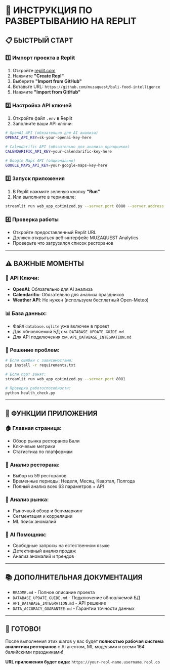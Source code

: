 # 🚀 ИНСТРУКЦИЯ ПО РАЗВЕРТЫВАНИЮ НА REPLIT

## 📋 **БЫСТРЫЙ СТАРТ**

### 1️⃣ **Импорт проекта в Replit**
1. Откройте [replit.com](https://replit.com)
2. Нажмите **"Create Repl"**
3. Выберите **"Import from GitHub"**
4. Вставьте URL: `https://github.com/muzaquest/bali-food-intelligence`
5. Нажмите **"Import from GitHub"**

### 2️⃣ **Настройка API ключей**
1. Откройте файл `.env` в Replit
2. Заполните ваши API ключи:
```bash
# OpenAI API (обязательно для AI анализа)
OPENAI_API_KEY=sk-your-openai-key-here

# Calendarific API (обязательно для анализа праздников)
CALENDARIFIC_API_KEY=your-calendarific-key-here

# Google Maps API (опционально)
GOOGLE_MAPS_API_KEY=your-google-maps-key-here
```

### 3️⃣ **Запуск приложения**
1. В Replit нажмите зеленую кнопку **"Run"**
2. Или выполните в терминале:
```bash
streamlit run web_app_optimized.py --server.port 8080 --server.address 0.0.0.0
```

### 4️⃣ **Проверка работы**
- Откройте предоставленный Replit URL
- Должен открыться веб-интерфейс MUZAQUEST Analytics
- Проверьте что загрузился список ресторанов

---

## ⚠️ **ВАЖНЫЕ МОМЕНТЫ**

### 🔑 **API Ключи:**
- **OpenAI**: Обязательно для AI анализа
- **Calendarific**: Обязательно для анализа праздников  
- **Weather API**: Не нужен (используем бесплатный Open-Meteo)

### 📊 **База данных:**
- Файл `database.sqlite` уже включен в проект
- Для обновляемой БД см. `DATABASE_UPDATE_GUIDE.md`
- Для API подключения см. `API_DATABASE_INTEGRATION.md`

### 🐛 **Решение проблем:**
```bash
# Если ошибки с зависимостями:
pip install -r requirements.txt

# Если порт занят:
streamlit run web_app_optimized.py --server.port 8081

# Проверка работоспособности:
python health_check.py
```

---

## 🎯 **ФУНКЦИИ ПРИЛОЖЕНИЯ**

### 🏠 **Главная страница:**
- Обзор рынка ресторанов Бали
- Ключевые метрики
- Статистика по платформам

### 🏪 **Анализ ресторана:**
- Выбор из 59 ресторанов
- Временные периоды: Неделя, Месяц, Квартал, Полгода
- Полный анализ всех 63 параметров + API

### 🏢 **Анализ рынка:**
- Рыночный обзор и бенчмаркинг
- Сегментация и корреляции
- ML поиск аномалий

### 💬 **AI Помощник:**
- Свободные запросы на естественном языке
- Детективный анализ продаж
- Анализ аномалий и трендов

---

## 📚 **ДОПОЛНИТЕЛЬНАЯ ДОКУМЕНТАЦИЯ**

- `README.md` - Полное описание проекта
- `DATABASE_UPDATE_GUIDE.md` - Подключение обновляемой БД
- `API_DATABASE_INTEGRATION.md` - API решение
- `DATA_ACCURACY_GUARANTEE.md` - Гарантии точности данных

---

## 🎉 **ГОТОВО!**

После выполнения этих шагов у вас будет **полностью рабочая система аналитики ресторанов** с AI агентом, ML моделями и всеми 164 балийскими праздниками!

**URL приложения будет вида:** `https://your-repl-name.username.repl.co`